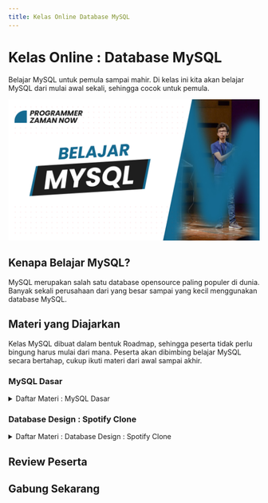 ```yaml
---
title: Kelas Online Database MySQL
---
```


# Kelas Online : Database MySQL

Belajar MySQL untuk pemula sampai mahir. Di kelas ini kita akan belajar MySQL dari mulai awal sekali, sehingga cocok untuk pemula.

![MySQL](/img/kelas-online/big/mysql.jpg)

## Kenapa Belajar MySQL?

MySQL merupakan salah satu database opensource paling populer di dunia. Banyak sekali perusahaan dari yang besar sampai yang kecil
menggunakan database MySQL.

## Materi yang Diajarkan

Kelas MySQL dibuat dalam bentuk Roadmap, sehingga peserta tidak perlu bingung harus mulai dari mana.
Peserta akan dibimbing belajar MySQL secara bertahap, cukup ikuti materi dari awal sampai akhir.

### MySQL Dasar

<details>
<summary>Daftar Materi : MySQL Dasar</summary>

```text
00:00:00 - Pendahuluan
00:01:41 - Pengenalan Sistem Basis Data
00:12:05 - Pengenalan SQL
00:20:28 - Menginstall MySQL
00:37:07 - Database
00:45:47 - Tipe Data
00:49:10 - Tipe Data Number
00:55:31 - Tipe Data String
01:02:34 - Tipe Data Date dan Time
01:05:50 - Tipe Data Boolean
01:06:49 - Tipe Data Lainnya
01:08:22 - Table
01:33:08 - Insert Data
01:41:40 - Select Data
01:44:21 - Primary key
01:50:38 - Where Clause
01:54:14 - Update Data
02:02:05 - Delete Data
02:04:43 - Alias
02:08:57 - Where Operator
02:29:24 - Order By Clause
02:33:10 - Limit Clause
02:37:19 - Select Distinct Data
02:39:24 - Numeric Function
02:45:36 - Auto Increment
02:52:34 - String Function
02:55:29 - Date dan Time Function
02:58:21 - Flow Control Function
03:06:01 - Aggregate Function
03:10:31 - Grouping
03:16:45 - Constraint
03:28:17 - Index
03:42:15 - Full-Text Search
03:54:05 - Table Relationship
04:11:58 - Join
04:23:19 - One to One Relationship
04:31:42 - One to Many Relationship
04:40:54 - Many to Many Relationship
05:00:05 - Jenis-Jenis Join
05:14:40 - Subquery
05:20:20 - Set Operator
05:34:22 - Transaction
05:46:45 - Locking
06:12:01 - User Management
06:24:11 - Backup Database
06:28:50 - Restore Database
06:33:27 - Materi Selanjutnya
```

</details>

### Database Design : Spotify Clone

<details>
<summary>Daftar Materi : Database Design : Spotify Clone</summary>

```text
00:00:00 - Pendahuluan
00:02:05 - Menentukan Entity
00:09:53 - Membuat Diagram Entity
00:13:44 - Menentukan Attribute Entity Artist
00:17:30 - Menentukan Attribute Entity Album
00:21:36 - Menentukan Attribute Entity Song
00:25:08 - Menentukan Attribute Entity Category
00:26:54 - Menentukan Attribute Entity Playlist
00:30:58 - Menentukan Attribute Entity Podcast
00:34:02 - Menentukan Attribute Entity Episode
00:36:46 - Menentukan Attribute Entity User
00:38:21 - Menentukan Attribute Entity Concert
00:43:11 - Menentukan Relasi Entity Artist
00:46:27 - Menentukan Relasi Entity Album
00:50:21 - Menentukan Relasi Entity Song
00:55:05 - Menentukan Relasi Entity Playlist
00:59:54 - Menentukan Relasi Entity Podcast
01:02:38 - Menentukan Relasi Entity Episode
01:04:05 - Menentukan Relasi Entity Concert
01:05:59 - Menentukan Relasi Follow Artist
01:07:38 - Menentukan Relasi Like Song
01:09:10 - Menentukan Relasi Follow Playlist
01:11:30 - Menambah Informasi Relasi
01:14:27 - Materi Selanjutnya
```

</details>

## Review Peserta

## Gabung Sekarang
